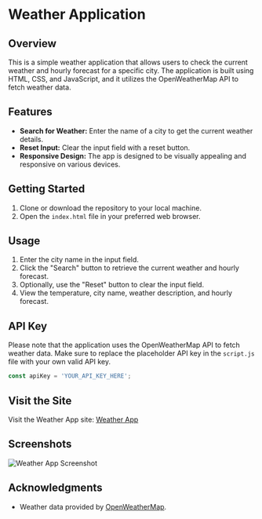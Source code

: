 # Weather Application

## Overview

This is a simple weather application that allows users to check the current weather and hourly forecast for a specific city. The application is built using HTML, CSS, and JavaScript, and it utilizes the OpenWeatherMap API to fetch weather data.

## Features

- **Search for Weather:** Enter the name of a city to get the current weather details.
- **Reset Input:** Clear the input field with a reset button.
- **Responsive Design:** The app is designed to be visually appealing and responsive on various devices.

## Getting Started

1. Clone or download the repository to your local machine.
2. Open the `index.html` file in your preferred web browser.

## Usage

1. Enter the city name in the input field.
2. Click the "Search" button to retrieve the current weather and hourly forecast.
3. Optionally, use the "Reset" button to clear the input field.
4. View the temperature, city name, weather description, and hourly forecast.

## API Key

Please note that the application uses the OpenWeatherMap API to fetch weather data. Make sure to replace the placeholder API key in the `script.js` file with your own valid API key.

```javascript
const apiKey = 'YOUR_API_KEY_HERE';
```

## Visit the Site

Visit the Weather App site: [Weather App]([https://your-weather-app-url.com](https://checkwhether.netlify.app/))

## Screenshots

![Weather App Screenshot](path/to/screenshot.png)

## Acknowledgments

- Weather data provided by [OpenWeatherMap](https://openweathermap.org/).
